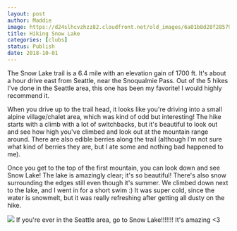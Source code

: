 ```yaml
---
layout: post
author: Maddie
image: https://d24slhcvzhzz82.cloudfront.net/old_images/6a01b8d28f2857970c022ad3692ccc200c-pi.jpg
title: Hiking Snow Lake
categories: [clubs]
status: Publish
date: 2018-10-01
---
```


The Snow Lake trail is a 6.4 mile with an elevation gain of 1700 ft. It's about a hour drive east from Seattle, near the Snoqualmie Pass. Out of the 5 hikes I've done in the Seattle area, this one has been my favorite! I would highly recommend it.

When you drive up to the trail head, it looks like you're driving into a small alpine village/chalet area, which was kind of odd but interesting! The hike starts with a climb with a lot of switchbacks, but it's beautiful to look out and see how high you've climbed and look out at the mountain range around. There are also edible berries along the trail (although I'm not sure what kind of berries they are, but I ate some and nothing bad happened to me).

Once you get to the top of the first mountain, you can look down and see Snow Lake! The lake is amazingly clear; it's so beautiful! There's also snow surrounding the edges still even though it's summer. We climbed down next to the lake, and I went in for a short swim :) It was super cold, since the water is snowmelt, but it was really refreshing after getting all dusty on the hike.


![](https://d24slhcvzhzz82.cloudfront.net/old_images/6a01b8d28f2857970c022ad3aef811200b-pi.jpg)
If you're ever in the Seattle area, go to Snow Lake!!!!!!! It's amazing &lt;3
